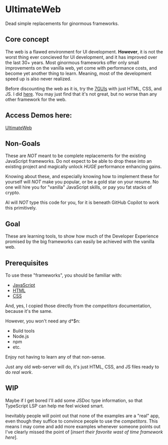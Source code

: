 # UltimateWeb

Dead simple replacements for ginormous frameworks.

## Core concept

The web is a flawed environment for UI development. **However**, it is not the
worst thing ever concieved for UI development, and it has improved over the
last 30+ years. Most ginormous frameworks offer only small improvements on the
vanilla web, yet come with performance costs, and become yet another thing to
learn. Meaning, most of the development speed up is also never realized.

Before discounting the web as it is, try the [7GUIs](https://github.com/7guis/7guis)
with just HTML, CSS, and JS. I did [here](https://github.com/marshallworks/7GUIs).
You may just find that it's not great, but no worse than any other framework
for the web.

## Access Demos here:

[UltimateWeb](https://marshallworks.github.io/ultimate-web/)

## Non-Goals

These are *NOT* meant to be complete replacements for the existing JavaScript
frameworks. Do not expect to be able to drop these into an existing project
and magically unlock *HUGE* performance enhancing gains.

Knowing about these, and especially knowing how to implement these for yourself
will *NOT* make you popular, or be a gold star on your resume. No one will hire
you for "vanilla" JavaScript skills, or pay you fat stacks of crypto.

AI will *NOT* type this code for you, for it is beneath GitHub Copilot to work
this primitively.

## Goal

These are learning tools, to show how much of the Developer Experience promised
by the big frameworks can easily be achieved with the vanilla web.

## Prerequisites

To use these "frameworks", you should be familiar with:

  * [JavaScript](https://developer.mozilla.org/docs/Web/JavaScript/A_re-introduction_to_JavaScript)
  * [HTML](https://developer.mozilla.org/docs/Learn/HTML/Introduction_to_HTML)
  * [CSS](https://developer.mozilla.org/docs/Learn/CSS/First_steps)

And, yes, I copied those directly from the *competitors* documentation, because it's the same.

However, you won't need any d*$n:

  * Build tools
  * Node.js
  * npm
  * etc.

Enjoy not having to learn any of that non-sense.

Just any old web-server will do, it's just HTML, CSS, and JS files ready to do
_real work_.

## WIP

Maybe if I get bored I'll add some JSDoc type information, so that
TypeScript LSP can help me feel wicked smart.

Inevitably people will point out that none of the examples are a "real" app,
even though they suffice to convince people to use the *competitors*. This
means I may come and add more examples whenever someone points out I've clearly
missed the point of [_insert their favorite wast of time framework here_].

